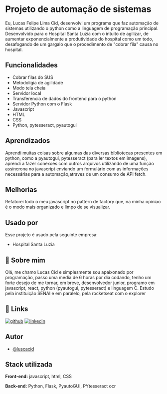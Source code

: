 
# Projeto de automação de sistemas 

Eu, Lucas Felipe Lima Cid, desenvolvi um programa que faz automação de sistemas utilizando o python como a linguagem de programação principal. Desenvolvido para o Hospital Santa Luzia com o intuito de agilizar, de aumentar exponencialmente a produtividade do hospital como um todo, desafogando de um gargalo que o procedimento de "cobrar fila" causa no hospital.


## Funcionalidades

- Cobrar filas do SUS
- Metodoligia de agilidade
- Modo tela cheia
- Servidor local
- Transferencia de dados do frontend para o python
- Servidor Python com o Flask
- Javascript
- HTML
- CSS
- Python, pytesseract, pyautogui


## Aprendizados

Aprendi muitas coisas sobre algumas das diversas bibliotecas presentes em python, como a pyautogui, pytesseract (para ler textos em imagens), aprendi a fazer conexoes com outros arquivos utilizando de uma função assincrona no javascript enviando um formulário com as informações necessárias para a automação,atraves de um consumo de API fetch.


## Melhorias

Refatorei todo o meu javascript no pattern de factory que, na minha opiniao é o modo mais organizado e limpo de se visualizar.  

## Usado por

Esse projeto é usado pela seguinte empresa:

- Hospital Santa Luzia



## 🚀 Sobre mim
Olá, me chamo Lucas Cid e simplesmente sou apaixonado por programação, passo uma media de 6 horas por dia codando, tenho um forte desejo de me tornar, em breve, desenvolvedor junior, programo em javascript, react, python (pyautogui, pytesseract) e linguagem C. Estudo pela instituição SENAI e em paralelo, pela rocketseat com o explorer


## 🔗 Links
[![github](https://img.shields.io/badge/github-000?style=for-the-badge&logo=github&-fi&logoColor=white)](https://github.com/LuscaCid)
[![linkedin](https://img.shields.io/badge/linkedin-0A66C2?style=for-the-badge&logo=linkedin&logoColor=white)](https://www.linkedin.com/in/lucas-cid-1ba940269/)



## Autor

- [@luscacid](https://github.com/LuscaCid)


## Stack utilizada

**Front-end:** javascript, html, CSS

**Back-end:** Python, Flask, PyautoGUI, PYtesseract ocr
